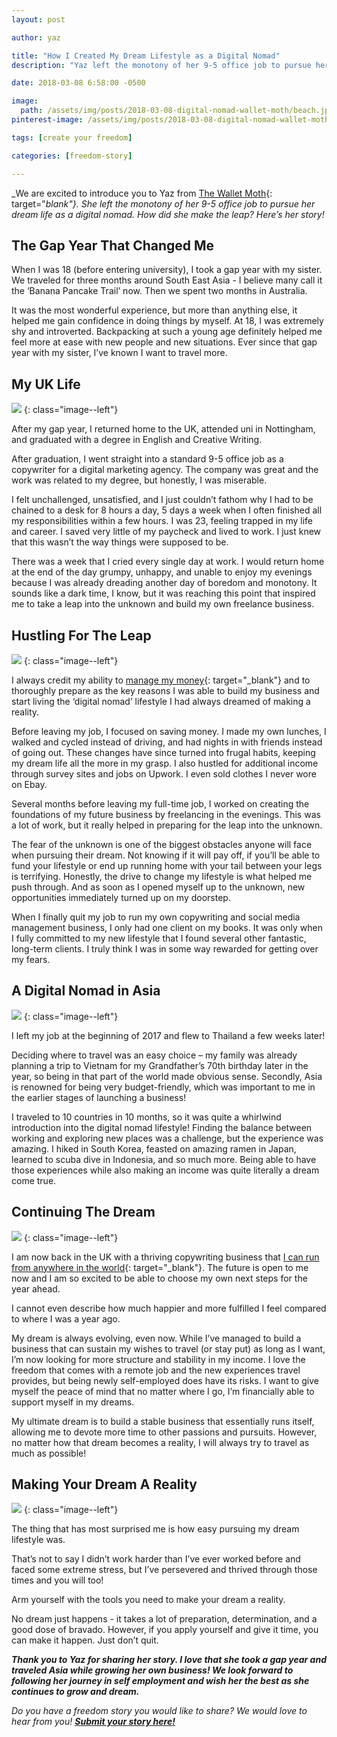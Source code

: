 ```yaml
---
layout: post

author: yaz

title: "How I Created My Dream Lifestyle as a Digital Nomad"
description: "Yaz left the monotony of her 9-5 office job to pursue her dream life as a digital nomad. How did she make the leap?"

date: 2018-03-08 6:58:00 -0500

image:
  path: /assets/img/posts/2018-03-08-digital-nomad-wallet-moth/beach.jpg
pinterest-image: /assets/img/posts/2018-03-08-digital-nomad-wallet-moth/digital-nomad.png

tags: [create your freedom]

categories: [freedom-story]

---
```


_We are excited to introduce you to Yaz from [The Wallet Moth](https://www.thewalletmoth.com/about/){: target="_blank"}. She left the monotony of her 9-5 office job to pursue her dream life as a digital nomad. How did she make the leap? Here’s her story!_

## The Gap Year That Changed Me

When I was 18 (before entering university), I took a gap year with my sister. We traveled for three months around South East Asia - I believe many call it the ‘Banana Pancake Trail’ now. Then we spent two months in Australia.

It was the most wonderful experience, but more than anything else, it helped me gain confidence in doing things by myself. At 18, I was extremely shy and introverted. Backpacking at such a young age definitely helped me feel more at ease with new people and new situations.
Ever since that gap year with my sister, I’ve known I want to travel more.

## My UK Life

![]({{site.url}}/assets/img/posts/2018-03-08-digital-nomad-wallet-moth/yaz.jpg)
{: class="image--left"}

After my gap year, I returned home to the UK, attended uni in Nottingham, and graduated with a degree in English and Creative Writing.

After graduation, I went straight into a standard 9-5 office job as a copywriter for a digital marketing agency. The company was great and the work was related to my degree, but honestly, I was miserable.

I felt unchallenged, unsatisfied, and I just couldn’t fathom why I had to be chained to a desk for 8 hours a day, 5 days a week when I often finished all my responsibilities within a few hours. I was 23, feeling trapped in my life and career. I saved very little of my paycheck and lived to work. I just knew that this wasn’t the way things were supposed to be.

There was a week that I cried every single day at work. I would return home at the end of the day grumpy, unhappy, and unable to enjoy my evenings because I was already dreading another day of boredom and monotony. It sounds like a dark time, I know, but it was reaching this point that inspired me to take a leap into the unknown and build my own freelance business.

## Hustling For The Leap

![]({{site.url}}/assets/img/posts/2018-03-08-digital-nomad-wallet-moth/coffee-begin.jpg)
{: class="image--left"}

I always credit my ability to [manage my money](https://www.thewalletmoth.com/){: target="_blank"} and to thoroughly prepare as the key reasons I was able to build my business and start living the ‘digital nomad’ lifestyle I had always dreamed of making a reality.

Before leaving my job, I focused on saving money. I made my own lunches, I walked and cycled instead of driving, and had nights in with friends instead of going out. These changes have since turned into frugal habits, keeping my dream life all the more in my grasp. I also hustled for additional income through survey sites and jobs on Upwork. I even sold clothes I never wore on Ebay.

Several months before leaving my full-time job, I worked on creating the foundations of my future business by freelancing in the evenings. This was a lot of work, but it really helped in preparing for the leap into the unknown.

The fear of the unknown is one of the biggest obstacles anyone will face when pursuing their dream. Not knowing if it will pay off, if you’ll be able to fund your lifestyle or end up running home with your tail between your legs is terrifying. Honestly, the drive to change my lifestyle is what helped me push through. And as soon as I opened myself up to the unknown, new opportunities immediately turned up on my doorstep.

When I finally quit my job to run my own copywriting and social media management business, I only had one client on my books. It was only when I fully committed to my new lifestyle that I found several other fantastic, long-term clients. I truly think I was in some way rewarded for getting over my fears.

## A Digital Nomad in Asia

![]({{site.url}}/assets/img/posts/2018-03-08-digital-nomad-wallet-moth/mountain.jpg)
{: class="image--left"}

I left my job at the beginning of 2017 and flew to Thailand a few weeks later!

Deciding where to travel was an easy choice – my family was already planning a trip to Vietnam for my Grandfather’s 70th birthday later in the year, so being in that part of the world made obvious sense. Secondly, Asia is renowned for being very budget-friendly, which was important to me in the earlier stages of launching a business!

I traveled to 10 countries in 10 months, so it was quite a whirlwind introduction into the digital nomad lifestyle! Finding the balance between working and exploring new places was a challenge, but the experience was amazing. I hiked in South Korea, feasted on amazing ramen in Japan, learned to scuba dive in Indonesia, and so much more. Being able to have those experiences while also making an income was quite literally a dream come true.

## Continuing The Dream

![]({{site.url}}/assets/img/posts/2018-03-08-digital-nomad-wallet-moth/computer.jpg)
{: class="image--left"}

I am now back in the UK with a thriving copywriting business that [I can run from anywhere in the world](https://www.thewalletmoth.com/how-i-make-money-travelling-the-world/){: target="_blank"}. The future is open to me now and I am so excited to be able to choose my own next steps for the year ahead.

I cannot even describe how much happier and more fulfilled I feel compared to where I was a year ago.

My dream is always evolving, even now. While I’ve managed to build a business that can sustain my wishes to travel (or stay put) as long as I want, I’m now looking for more structure and stability in my income. I love the freedom that comes with a remote job and the new experiences travel provides, but being newly self-employed does have its risks. I want to give myself the peace of mind that no matter where I go, I’m financially able to support myself in my dreams.

My ultimate dream is to build a stable business that essentially runs itself, allowing me to devote more time to other passions and pursuits. However, no matter how that dream becomes a reality, I will always try to travel as much as possible!

## Making Your Dream A Reality

![]({{site.url}}/assets/img/posts/2018-03-08-digital-nomad-wallet-moth/cheer.jpg)
{: class="image--left"}

The thing that has most surprised me is how easy pursuing my dream lifestyle was.

That’s not to say I didn’t work harder than I’ve ever worked before and faced some extreme stress, but I’ve persevered and thrived through those times and you will too!

Arm yourself with the tools you need to make your dream a reality.

No dream just happens - it takes a lot of preparation, determination, and a good dose of bravado. However, if you apply yourself and give it time, you can make it happen. Just don’t quit.

___Thank you to Yaz for sharing her story. I love that she took a gap year and traveled Asia while growing her own business! We look forward to following her journey in self employment and wish her the best as she continues to grow and dream.___

_Do you have a freedom story you would like to share? We would love to hear from you!_ ___[Submit your story here!]({{site.url}}/contact/#guest-posts)___
